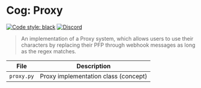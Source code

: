 # Cog: Proxy

[![Code style: black](https://img.shields.io/badge/code%20style-black-000000.svg?style=for-the-badge)](https://github.com/psf/black)
[![Discord](https://img.shields.io/discord/719343092963999804?color=%235865F2&label=Server&logo=discord&logoColor=white&style=for-the-badge)](https://discord.gg/CENcTvnarE)

> An implementation of a Proxy system, which allows users to use their characters by replacing their PFP through webhook messages as long as the regex matches.

| File       | Description                          |
| ---------- | ------------------------------------ |
| `proxy.py` | Proxy implementation class (concept) |
